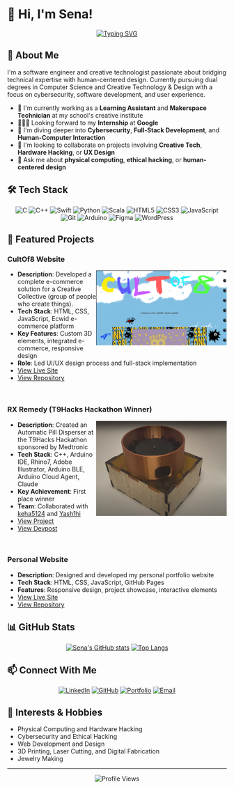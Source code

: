 # 👋 Hi, I'm Sena!

<div align="center">
  
[![Typing SVG](https://readme-typing-svg.herokuapp.com?font=Fira+Code&pause=1000&color=F78C70&center=true&vCenter=true&width=435&lines=Software+Engineer;Creative+Technologist;Human-Centered+Designer;Cybersecurity+Enthusiast)](https://git.io/typing-svg)

</div>

## 💫 About Me

I'm a software engineer and creative technologist passionate about bridging technical expertise with human-centered design. Currently pursuing dual degrees in Computer Science and Creative Technology & Design with a focus on cybersecurity, software development, and user experience.

- 🔭 I'm currently working as a **Learning Assistant** and **Makerspace Technician** at my school's creative institute
- 👩🏽‍💻 Looking forward to my **Internship** at **Google**
- 🌱 I'm diving deeper into **Cybersecurity**, **Full-Stack Development**, and **Human-Computer Interaction**
- 👯 I'm looking to collaborate on projects involving **Creative Tech**, **Hardware Hacking**, or **UX Design**
- 💬 Ask me about **physical computing**, **ethical hacking**, or **human-centered design**

## 🛠️ Tech Stack

<div align="center">
  
![C](https://img.shields.io/badge/c-%2300599C.svg?style=for-the-badge&logo=c&logoColor=white)
![C++](https://img.shields.io/badge/c++-%2300599C.svg?style=for-the-badge&logo=c%2B%2B&logoColor=white)
![Swift](https://img.shields.io/badge/swift-F54A2A?style=for-the-badge&logo=swift&logoColor=white)
![Python](https://img.shields.io/badge/python-3670A0?style=for-the-badge&logo=python&logoColor=ffdd54)
![Scala](https://img.shields.io/badge/scala-%23DC322F.svg?style=for-the-badge&logo=scala&logoColor=white)
![HTML5](https://img.shields.io/badge/html5-%23E34F26.svg?style=for-the-badge&logo=html5&logoColor=white)
![CSS3](https://img.shields.io/badge/css3-%231572B6.svg?style=for-the-badge&logo=css3&logoColor=white)
![JavaScript](https://img.shields.io/badge/javascript-%23323330.svg?style=for-the-badge&logo=javascript&logoColor=%23F7DF1E)
![Git](https://img.shields.io/badge/git-%23F05033.svg?style=for-the-badge&logo=git&logoColor=white)
![Arduino](https://img.shields.io/badge/-Arduino-00979D?style=for-the-badge&logo=Arduino&logoColor=white)
![Figma](https://img.shields.io/badge/figma-%23F24E1E.svg?style=for-the-badge&logo=figma&logoColor=white)
![WordPress](https://img.shields.io/badge/WordPress-%23117AC9.svg?style=for-the-badge&logo=WordPress&logoColor=white)

</div>

## 🚀 Featured Projects

### CultOf8 Website
<img align="right" width="300" src="./Assets/img/cultOf8.png" alt="CultOf8 Screenshot">

- **Description**: Developed a complete e-commerce solution for a Creative Collective (group of people who create things).
- **Tech Stack**: HTML, CSS, JavaScript, Ecwid e-commerce platform
- **Key Features**: Custom 3D elements, integrated e-commerce, responsive design
- **Role**: Led UI/UX design process and full-stack implementation
- [View Live Site](https://cultof8.me)
- [View Repository](https://github.com/rowan878/rowan878.github.io)

<br clear="right"/>

### RX Remedy (T9Hacks Hackathon Winner)
<img align="right" width="300" src="./Assets/img/RXRemedy.png" alt="RX Remedy Screenshot">

- **Description**: Created an Automatic Pill Disperser at the T9Hacks Hackathon sponsored by Medtronic
- **Tech Stack**: C++, Arduino IDE, Rhino7, Adobe Illustrator, Arduino BLE, Arduino Cloud Agent, Claude
- **Key Achievement**: First place winner
- **Team**: Collaborated with [keha5124](https://github.com/keha5124) and [Yash1hi](https://github.com/Yash1hi)
- [View Project](https://github.com/Yash1hi/T9Hacks2025)
- [View Devpost](https://devpost.com/software/rx-remedy)

<br clear="right"/>

### Personal Website
- **Description**: Designed and developed my personal portfolio website
- **Tech Stack**: HTML, CSS, JavaScript, GitHub Pages
- **Features**: Responsive design, project showcase, interactive elements
- [View Live Site](https://senas.me)
- [View Repository](https://github.com/suctuk/suctuk.github.io)

## 📊 GitHub Stats

<div align="center">
  
[![Sena's GitHub stats](https://github-readme-stats.vercel.app/api?username=suctuk&show_icons=true&theme=radical)](https://github.com/suctuk)
[![Top Langs](https://github-readme-stats.vercel.app/api/top-langs/?username=suctuk&layout=compact&theme=radical)](https://github.com/suctuk)

</div>

## 📫 Connect With Me

<div align="center">
  
[![LinkedIn](https://img.shields.io/badge/linkedin-%230077B5.svg?style=for-the-badge&logo=linkedin&logoColor=white)](https://www.linkedin.com/in/suctuk)
[![GitHub](https://img.shields.io/badge/github-%23121011.svg?style=for-the-badge&logo=github&logoColor=white)](https://github.com/suctuk)
[![Portfolio](https://img.shields.io/badge/Portfolio-%23000000.svg?style=for-the-badge&logo=firefox&logoColor=#FF7139)](https://senas.me)
[![Email](https://img.shields.io/badge/Email-D14836?style=for-the-badge&logo=gmail&logoColor=white)](mailto:suctuk@gmail.com)

</div>

## 🎯 Interests & Hobbies

- Physical Computing and Hardware Hacking
- Cybersecurity and Ethical Hacking
- Web Development and Design
- 3D Printing, Laser Cutting, and Digital Fabrication
- Jewelry Making

---

<div align="center">
  <img src="https://komarev.com/ghpvc/?username=suctuk&style=flat-square&color=blue" alt="Profile Views"/>
</div>
